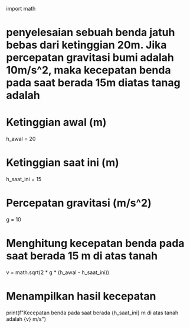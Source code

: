 import math

# penyelesaian sebuah benda jatuh bebas dari ketinggian 20m. Jika percepatan gravitasi bumi adalah 10m/s^2, maka kecepatan benda pada saat berada 15m diatas tanag adalah
# Ketinggian awal (m)
h_awal = 20

# Ketinggian saat ini (m)
h_saat_ini = 15

# Percepatan gravitasi (m/s^2)
g = 10

# Menghitung kecepatan benda pada saat berada 15 m di atas tanah
v = math.sqrt(2 * g * (h_awal - h_saat_ini))

# Menampilkan hasil kecepatan
print(f"Kecepatan benda pada saat berada {h_saat_ini} m di atas tanah adalah {v} m/s")
